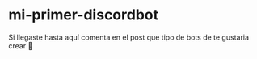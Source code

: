 # mi-primer-discordbot
Si llegaste hasta aquí comenta en el post que tipo de bots de te gustaria crear 🫵
